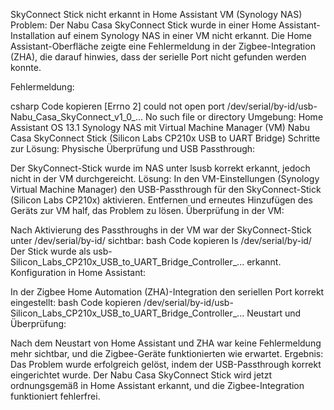 SkyConnect Stick nicht erkannt in Home Assistant VM (Synology NAS)
Problem:
Der Nabu Casa SkyConnect Stick wurde in einer Home Assistant-Installation auf einem Synology NAS in einer VM nicht erkannt. Die Home Assistant-Oberfläche zeigte eine Fehlermeldung in der Zigbee-Integration (ZHA), die darauf hinwies, dass der serielle Port nicht gefunden werden konnte.

Fehlermeldung:

csharp
Code kopieren
[Errno 2] could not open port /dev/serial/by-id/usb-Nabu_Casa_SkyConnect_v1_0_... No such file or directory
Umgebung:
Home Assistant OS 13.1
Synology NAS mit Virtual Machine Manager (VM)
Nabu Casa SkyConnect Stick (Silicon Labs CP210x USB to UART Bridge)
Schritte zur Lösung:
Physische Überprüfung und USB Passthrough:

Der SkyConnect-Stick wurde im NAS unter lsusb korrekt erkannt, jedoch nicht in der VM durchgereicht.
Lösung: In den VM-Einstellungen (Synology Virtual Machine Manager) den USB-Passthrough für den SkyConnect-Stick (Silicon Labs CP210x) aktivieren. Entfernen und erneutes Hinzufügen des Geräts zur VM half, das Problem zu lösen.
Überprüfung in der VM:

Nach Aktivierung des Passthroughs in der VM war der SkyConnect-Stick unter /dev/serial/by-id/ sichtbar:
bash
Code kopieren
ls /dev/serial/by-id/
Der Stick wurde als usb-Silicon_Labs_CP210x_USB_to_UART_Bridge_Controller_... erkannt.
Konfiguration in Home Assistant:

In der Zigbee Home Automation (ZHA)-Integration den seriellen Port korrekt eingestellt:
bash
Code kopieren
/dev/serial/by-id/usb-Silicon_Labs_CP210x_USB_to_UART_Bridge_Controller_...
Neustart und Überprüfung:

Nach dem Neustart von Home Assistant und ZHA war keine Fehlermeldung mehr sichtbar, und die Zigbee-Geräte funktionierten wie erwartet.
Ergebnis:
Das Problem wurde erfolgreich gelöst, indem der USB-Passthrough korrekt eingerichtet wurde. Der Nabu Casa SkyConnect Stick wird jetzt ordnungsgemäß in Home Assistant erkannt, und die Zigbee-Integration funktioniert fehlerfrei.
